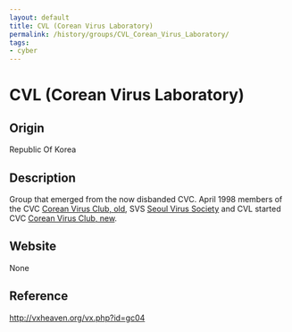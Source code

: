 ```yaml
---
layout: default
title: CVL (Corean Virus Laboratory)
permalink: /history/groups/CVL_Corean_Virus_Laboratory/
tags:
- cyber
---
```


CVL (Corean Virus Laboratory)
=============================

Origin
------
Republic Of Korea

Description
-----------
Group that emerged from the now disbanded CVC. April 1998 members of the CVC [Corean Virus Club, old](http://vxheaven.org/vx.php?id=gc03), SVS [Seoul Virus Society](http://vxheaven.org/vx.php?id=gs12) and CVL started CVC [Corean Virus Club, new](http://vxheaven.org/vx.php?id=gc02).

Website
-------
None

Reference
---------
http://vxheaven.org/vx.php?id=gc04
